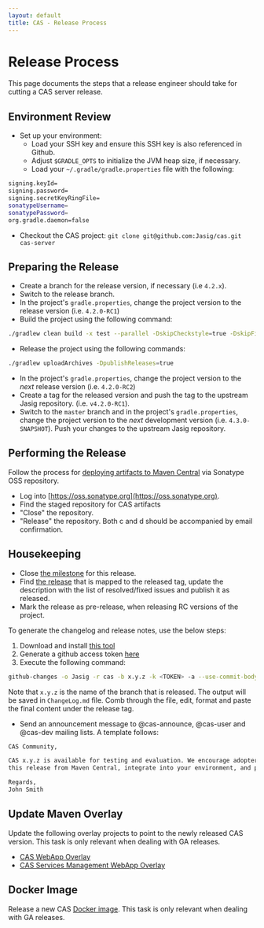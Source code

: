 ```yaml
---
layout: default
title: CAS - Release Process
---
```


# Release Process
This page documents the steps that a release engineer should take for cutting a CAS server release.

## Environment Review

- Set up your environment:
	- Load your SSH key and ensure this SSH key is also referenced in Github.
	- Adjust `$GRADLE_OPTS` to initialize the JVM heap size, if necessary.
	- Load your `~/.gradle/gradle.properties` file with the following:

```bash
signing.keyId=
signing.password=
signing.secretKeyRingFile=
sonatypeUsername=
sonatypePassword=
org.gradle.daemon=false
```

- Checkout the CAS project: `git clone git@github.com:Jasig/cas.git cas-server`

## Preparing the Release

- Create a branch for the release version, if necessary (i.e `4.2.x`).
- Switch to the release branch. 
- In the project's `gradle.properties`, change the project version to the release version (i.e. `4.2.0-RC1`)
- Build the project using the following command:

```bash
./gradlew clean build -x test --parallel -DskipCheckstyle=true -DskipFindbugs=true
```

- Release the project using the following commands:

```bash
./gradlew uploadArchives -DpublishReleases=true
```

- In the project's `gradle.properties`, change the project version to the *next* release version (i.e. `4.2.0-RC2`) 
- Create a tag for the released version and push the tag to the upstream Jasig repository. (i.e. `v4.2.0-RC1`).
- Switch to the `master` branch and in the project's `gradle.properties`, change the project version to the *next* development version (i.e. `4.3.0-SNAPSHOT`). Push your changes to the upstream Jasig repository. 

## Performing the Release

Follow the process for [deploying artifacts to Maven Central](https://wiki.jasig.org/display/JCH/Deploying+Maven+Artifacts) via Sonatype OSS repository.  

- Log into [https://oss.sonatype.org](https://oss.sonatype.org).
- Find the staged repository for CAS artifacts
- "Close" the repository.
- "Release" the repository.  Both c and d should be accompanied by email confirmation.

## Housekeeping

- Close [the milestone](https://github.com/Jasig/cas/milestones) for this release.
- Find [the release](https://github.com/Jasig/cas/releases) that is mapped to the released tag, update the description with the list of resolved/fixed issues and publish it as released. 
- Mark the release as pre-release, when releasing RC versions of the project. 

To generate the changelog and release notes, use the below steps:

1. Download and install [this tool](https://github.com/lalitkapoor/github-changes)
2. Generate a github access token [here](https://github.com/settings/tokens)
3. Execute the following command:

```bash
github-changes -o Jasig -r cas -b x.y.z -k <TOKEN> -a --use-commit-body
```

Note that `x.y.z` is the name of the branch that is released. The output will be saved in `ChangeLog.md` file. Comb
through the file, edit, format and paste the final content under the release tag. 

- Send an announcement message to @cas-announce, @cas-user and @cas-dev mailing lists. A template follows:

```bash
CAS Community,

CAS x.y.z is available for testing and evaluation. We encourage adopters to grab 
this release from Maven Central, integrate into your environment, and provide feedback.

Regards,
John Smith

```

## Update Maven Overlay
Update the following overlay projects to point to the newly released CAS version. This task is only relevant when dealing with GA releases.

- [CAS WebApp Overlay](https://github.com/Jasig/cas-overlay-template)
- [CAS Services Management WebApp Overlay](https://github.com/Jasig/cas-services-management-overlay)


## Docker Image
Release a new CAS [Docker image](https://github.com/Jasig/cas/tree/dockerized-caswebapp).
This task is only relevant when dealing with GA releases.
